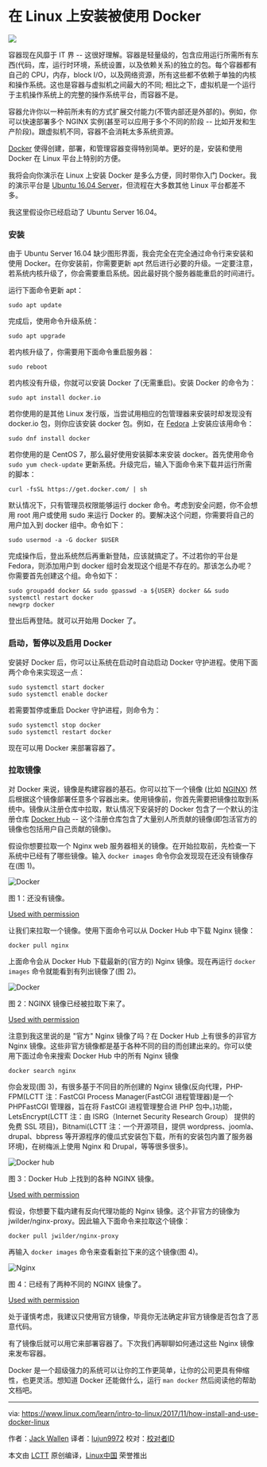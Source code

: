 在 Linux 上安装被使用 Docker
======
![](https：//www.linux.com/sites/lcom/files/styles/rendered_file/public/use-containers.jpg？itok=s3YLmYHs)

容器现在风靡于 IT 界 -- 这很好理解。容器是轻量级的，包含应用运行所需所有东西(代码，库，运行时环境，系统设置，以及依赖关系)的独立的包。每个容器都有自己的 CPU，内存，block I/O，以及网络资源，所有这些都不依赖于单独的内核和操作系统。这也是容器与虚拟机之间最大的不同; 相比之下，虚拟机是一个运行于主机操作系统上的完整的操作系统平台，而容器不是。

容器允许你以一种前所未有的方式扩展交付能力(不管内部还是外部的)。例如，你可以快速部署多个 NGINX 实例(甚至可以应用于多个不同的阶段 -- 比如开发和生产阶段)。跟虚拟机不同，容器不会消耗太多系统资源。

[Docker][1] 使得创建，部署，和管理容器变得特别简单。更好的是，安装和使用 Docker 在 Linux 平台上特别的方便。

我将会向你演示在 Linux 上安装 Docker 是多么方便，同时带你入门 Docker。我的演示平台是 [Ubuntu 16.04 Server][2]，但流程在大多数其他 Linux 平台都差不多。

我这里假设你已经启动了 Ubuntu Server 16.04。

### 安装

由于 Ubuntu Server 16.04 缺少图形界面，我会完全在完全通过命令行来安装和使用 Docker。在你安装前，你需要更新 apt 然后进行必要的升级。一定要注意，若系统内核升级了，你会需要重启系统。因此最好挑个服务器能重启的时间进行。

运行下面命令更新 apt：
```
sudo apt update
```

完成后，使用命令升级系统：
```
sudo apt upgrade
```

若内核升级了，你需要用下面命令重启服务器：
```
sudo reboot
```

若内核没有升级，你就可以安装 Docker 了(无需重启)。安装 Docker 的命令为：
```
sudo apt install docker.io
```

若你使用的是其他 Linux 发行版，当尝试用相应的包管理器来安装时却发现没有 docker.io 包，则你应该安装 docker 包。例如，在 [Fedora][3] 上安装应该用命令：
```
sudo dnf install docker
```

若你使用的是 CentOS 7，那么最好使用安装脚本来安装 docker。首先使用命令 `sudo yum check-update` 更新系统。升级完后，输入下面命令来下载并运行所需的脚本：
```
curl -fsSL https://get.docker.com/ | sh
```

默认情况下，只有管理员权限能够运行 docker 命令。考虑到安全问题，你不会想用 root 用户或使用 sudo 来运行 Docker 的。要解决这个问题，你需要将自己的用户加入到 docker 组中。命令如下：
```
sudo usermod -a -G docker $USER
```

完成操作后，登出系统然后再重新登陆，应该就搞定了。不过若你的平台是 Fedora，则添加用户到 docker 组时会发现这个组是不存在的。那该怎么办呢？你需要首先创建这个组。命令如下：
```
sudo groupadd docker && sudo gpasswd -a ${USER} docker && sudo systemctl restart docker
newgrp docker
```

登出后再登陆。就可以开始用 Docker 了。

### 启动，暂停以及启用 Docker

安装好 Docker 后，你可以让系统在启动时自动启动 Docker 守护进程。使用下面两个命令来实现这一点：
```
sudo systemctl start docker
sudo systemctl enable docker
```

若需要暂停或重启 Docker 守护进程，则命令为：
```
sudo systemctl stop docker
sudo systemctl restart docker
```

现在可以用 Docker 来部署容器了。

### 拉取镜像

对 Docker 来说，镜像是构建容器的基石。你可以拉下一个镜像 (比如 [NGINX][4]) 然后根据这个镜像部署任意多个容器出来。使用镜像前，你首先需要把镜像拉取到系统中。镜像从注册仓库中拉取，默认情况下安装好的 Docker 包含了一个默认的注册仓库 [Docker Hub][5] -- 这个注册仓库包含了大量别人所贡献的镜像(即包活官方的镜像也包括用户自己贡献的镜像)。

假设你想要拉取一个 Nginx web 服务器相关的镜像。在开始拉取前，先检查一下系统中已经有了哪些镜像。输入 `docker images` 命令你会发现现在还没有镜像存在(图 1)。

![Docker][7]


图 1：还没有镜像。

[Used with permission][8]

让我们来拉取一个镜像。使用下面命令可以从 Docker Hub 中下载 Nginx 镜像：
```
docker pull nginx
```

上面命令会从 Docker Hub 下载最新的(官方的) Nginx 镜像。现在再运行 `docker images` 命令就能看到有列出镜像了(图 2)。

![Docker][10]


图 2：NGINX 镜像已经被拉取下来了。

[Used with permission][8]

注意到我这里说的是 "官方" Nginx 镜像了吗？在 Docker Hub 上有很多的非官方 Nginx 镜像。这些非官方镜像都是基于各种不同的目的而创建出来的。你可以使用下面过命令来搜索 Docker Hub 中的所有 Nginx 镜像
```
docker search nginx
```

你会发现(图 3)，有很多基于不同目的所创建的 Nginx 镜像(反向代理，PHP-FPM(LCTT 注：FastCGI Process Manager(FastCGI 进程管理器)是一个 PHPFastCGI 管理器，旨在将 FastCGI 进程管理整合进 PHP 包中。)功能，LetsEncrypt(LCTT 注：由 ISRG（Internet Security Research Group） 提供的免费 SSL 项目)，Bitnami(LCTT 注：一个开源项目，提供 wordpress、joomla、drupal、bbpress 等开源程序的傻瓜式安装包下载，所有的安装包内置了服务器环境)，在树梅派上使用 Nginx 和 Drupal，等等很多很多)。

![Docker hub][12]


图 3：Docker Hub 上找到的各种 NGINX 镜像。

[Used with permission][8]


假设，你想要下载内建有反向代理功能的 Nginx 镜像。这个非官方的镜像为 jwilder/nginx-proxy。因此输入下面命令来拉取这个镜像：
```
docker pull jwilder/nginx-proxy
```

再输入 `docker images` 命令来查看新拉下来的这个镜像(图 4)。

![Nginx][14]


图 4：已经有了两种不同的 NGINX 镜像了。

[Used with permission][8]

处于谨慎考虑，我建议只使用官方镜像，毕竟你无法确定非官方镜像是否包含了恶意代码。

有了镜像后就可以用它来部署容器了。下次我们再聊聊如何通过这些 Nginx 镜像来发布容器。

Docker 是一个超级强力的系统可以让你的工作更简单，让你的公司更具有伸缩性，也更灵活。想知道 Docker 还能做什么，运行 `man docker` 然后阅读他的帮助文档吧。

--------------------------------------------------------------------------------

via: https://www.linux.com/learn/intro-to-linux/2017/11/how-install-and-use-docker-linux

作者：[Jack Wallen][a]
译者：[lujun9972](https://github.com/lujun9972)
校对：[校对者ID](https://github.com/校对者ID)

本文由 [LCTT](https://github.com/LCTT/TranslateProject) 原创编译，[Linux中国](https://linux.cn/) 荣誉推出

[a]:https://www.linux.com/users/jlwallen
[1]:https://www.docker.com/
[2]:http://releases.ubuntu.com/16.04/
[3]:https://getfedora.org/
[4]:https://www.nginx.com/
[5]:https://hub.docker.com/
[6]:/files/images/docker1jpg
[7]:https://www.linux.com/sites/lcom/files/styles/rendered_file/public/docker_1.jpg?itok=CxSyyXyF (Docker)
[8]:/licenses/category/used-permission
[9]:/files/images/docker2jpg
[10]:https://www.linux.com/sites/lcom/files/styles/rendered_file/public/docker_2.jpg?itok=TESa7bYr (Docker)
[11]:/files/images/docker3jpg
[12]:https://www.linux.com/sites/lcom/files/styles/rendered_file/public/docker_3.jpg?itok=_7F4QWqx (Docker hub)
[13]:/files/images/docker4jpg
[14]:https://www.linux.com/sites/lcom/files/styles/rendered_file/public/docker_4.jpg?itok=f13E1L0Q (Nginx)
